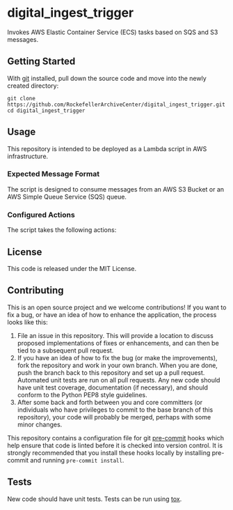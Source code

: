 # digital_ingest_trigger
Invokes AWS Elastic Container Service (ECS) tasks based on SQS and S3 messages.

## Getting Started

With [git](https://git-scm.com/) installed, pull down the source code and move into the newly created directory:

```
git clone https://github.com/RockefellerArchiveCenter/digital_ingest_trigger.git
cd digital_ingest_trigger
```

## Usage

This repository is intended to be deployed as a Lambda script in AWS infrastructure.

### Expected Message Format

The script is designed to consume messages from an AWS S3 Bucket or an AWS Simple Queue Service (SQS) queue. 

<!-- SQS messages are expected have the following attributes:
- `format` - the format of the package (audio or video)
- `refid` - the ArchivesSpace refid associated with the package
- `service` - the service which produced the message
- `outcome` - the outcome of the service (usually `SUCCESS` or `FAILURE`, but may also be `COMPLETE`)
- `message` - - a detailed message about the service outcome (optional)
- `rights_ids` - rights IDs associated with the package (optional) -->

### Configured Actions

The script takes the following actions:
<!-- - S3 events:
    - PutObject events trigger the `digitized_image_validation` ECS task.
- SNS events:
    - from `validation` service:
        -  messages with outcome `SUCCESS` scale up `digitized_image_qc` ECS service if necessary.
    - from `qc` service:
        -  messages with outcome `SUCCESS` trigger the `digitized_image_packaging` ECS task.
        -  messages with outcome `COMPLETE` scale down `digitized_image_qc` ECS service. -->

## License

This code is released under the MIT License.

## Contributing

This is an open source project and we welcome contributions! If you want to fix a bug, or have an idea of how to enhance the application, the process looks like this:

1. File an issue in this repository. This will provide a location to discuss proposed implementations of fixes or enhancements, and can then be tied to a subsequent pull request.
2. If you have an idea of how to fix the bug (or make the improvements), fork the repository and work in your own branch. When you are done, push the branch back to this repository and set up a pull request. Automated unit tests are run on all pull requests. Any new code should have unit test coverage, documentation (if necessary), and should conform to the Python PEP8 style guidelines.
3. After some back and forth between you and core committers (or individuals who have privileges to commit to the base branch of this repository), your code will probably be merged, perhaps with some minor changes.

This repository contains a configuration file for git [pre-commit](https://pre-commit.com/) hooks which help ensure that code is linted before it is checked into version control. It is strongly recommended that you install these hooks locally by installing pre-commit and running `pre-commit install`.

## Tests

New code should have unit tests. Tests can be run using [tox](https://tox.readthedocs.io/).
